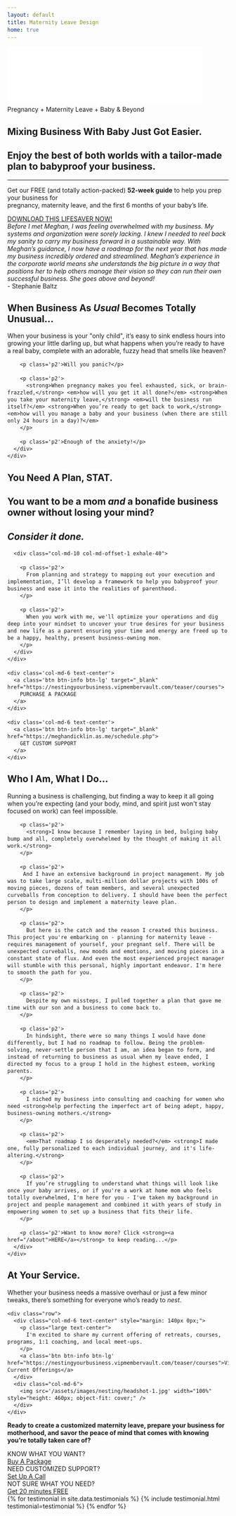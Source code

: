 ```yaml
---
layout: default
title: Maternity Leave Design
home: true
---
```


<div class='splash'>
  <div class='container'>
    <div class='row'>
      <div class='col-md-10 col-md-offset-1'>
        <img src="/assets/images/nesting/logo_large.png" />
        <div class='subtitle'>Pregnancy + Maternity Leave + Baby &amp; Beyond</div>
      </div>
    </div>
  </div>
</div>

<div class='light-gray-bg pv-40 inhale-80'>
  <div class='container'>
    <h2>Mixing Business With Baby Just Got Easier.</h2>
    <h2 class='subtitle'>Enjoy the best of both worlds with a tailor-made plan to babyproof your business.</h2>
    <hr/>
    <p class='p2 text-center'>
      Get our FREE (and totally action-packed) <strong>52-week guide</strong> to help you prep your business for
      <br/>
      pregnancy, maternity leave, and the first 6 months of your baby’s life.
    </p>
    <div class='text-center'>
      <a href='https://nestingyourbusiness.vipmembervault.com/teaser/courses/view/20' class='btn btn-info btn-lg' target='_blank'>
        DOWNLOAD THIS LIFESAVER NOW!
      </a>
    </div>
  </div>
</div>

<section class="full-width-quote default-bg">
  <div class="clearfix">
    <div class="col-md-8 col-md-offset-2 col-xs-12 pv-40">
      <em>Before I met Meghan, I was feeling overwhelmed with my business. My systems and organization were sorely lacking. I knew I needed to reel back my sanity to carry my business forward in a sustainable way. With Meghan’s guidance, I now have a roadmap for the next year that has made my business incredibly ordered and streamlined. Meghan’s experience in the corporate world means she understands the big picture in a way that positions her to help others manage their vision so they can run their own successful business. She goes above and beyond!</em>
      <br/>
      <div class='text-right'>- Stephanie Baltz</div>
    </div>
  </div>
</section>

<section class="pv-30 light-gray-bg">
  <div class="container">
    <div class="row">
      <div class="col-md-12">
        <h2>When Business As <em>Usual</em> Becomes Totally Unusual...</h2>
      </div>
      <div class="col-md-10 col-md-offset-1">
        <p class='p2'>When your business is your "only child", it’s easy to sink endless hours into growing your little darling up, but what happens when you’re ready to have a real baby, complete with an adorable, fuzzy head that smells like heaven?</p>

        <p class='p2'>Will you panic?</p>

        <p class='p2'>
          <strong>When pregnancy makes you feel exhausted, sick, or brain-frazzled,</strong> <em>how will you get it all done?</em> <strong>When you take your maternity leave,</strong> <em>will the business run itself?</em> <strong>When you’re ready to get back to work,</strong> <em>how will you manage a baby and your business (when there are still only 24 hours in a day)?</em>
        </p>

        <p class='p2'>Enough of the anxiety!</p>
      </div>
    </div>
  </div>
</section>

<section class="pv-30 inhale-40 light-gray-bg">
  <div class="container">
    <div class="row">
      <div class="col-md-12">
        <h2>You Need A Plan, STAT.</h2>
        <h2 class="subtitle">You want to be a mom <em>and</em> a bonafide business owner without losing your mind?</h2>
        <h2 class="subtitle"><em>Consider it done.</em></h2>
      </div>

      <div class="col-md-10 col-md-offset-1 exhale-40">

        <p class='p2'>
          From planning and strategy to mapping out your execution and implementation, I’ll develop a framework to help you babyproof your business and ease it into the realities of parenthood.
        </p>

        <p class='p2'>
          When you work with me, we'll optimize your operations and dig deep into your mindset to uncover your true desires for your business and new life as a parent ensuring your time and energy are freed up to be a happy, healthy, present business-owning mom.
        </p>
      </div>
    </div>

    <div class='col-md-6 text-center'>
      <a class='btn btn-info btn-lg' target="_blank" href="https://nestingyourbusiness.vipmembervault.com/teaser/courses">
        PURCHASE A PACKAGE
      </a>
    </div>

    <div class='col-md-6 text-center'>
      <a class='btn btn-info btn-lg' target="_blank" href="https://meghandicklin.as.me/schedule.php">
        GET CUSTOM SUPPORT
      </a>
    </div>
  </div>
</section>

<section class="pv-30" id='my-story'>
  <div class="container">
    <div class="row">
      <div class="col-md-12">
        <h2>Who I Am, What I Do...</h2>
      </div>
      <div class="col-md-10 col-md-offset-1 exhale-40">
        <p class='p2'>
          Running a business is challenging, but finding a way to keep it all going when you’re expecting (and your body, mind, and spirit just won't stay focused on work) can feel impossible.
        </p>

        <p class='p2'>
          <strong>I know because I remember laying in bed, bulging baby bump and all, completely overwhelmed by the thought of making it all work.</strong>
        </p>

        <p class='p2'>
         And I have an extensive background in project management. My job was to take large scale, multi-million dollar projects with 100s of moving pieces, dozens of team members, and several unexpected curveballs from conception to delivery. I should have been the perfect person to design and implement a maternity leave plan.
        </p>

        <p class='p2'>
          But here is the catch and the reason I created this business. This project you're embarking on - planning for maternity leave - requires management of yourself, your pregnant self. There will be unexpected curveballs, new moods and emotions, and moving pieces in a constant state of flux. And even the most experienced project manager will stumble with this personal, highly important endeavor. I'm here to smooth the path for you.
        </p>

        <p class='p2'>
          Despite my own missteps, I pulled together a plan that gave me time with our son and a business to come back to.
        </p>

        <p class='p2'>
          In hindsight, there were so many things I would have done differently, but I had no roadmap to follow. Being the problem-solving, never-settle person that I am, an idea began to form, and instead of returning to business as usual when my leave ended, I directed my focus to a group I hold in the highest esteem, working parents.
        </p>

        <p class='p2'>
          I niched my business into consulting and coaching for women who need <strong>help perfecting the imperfect art of being adept, happy, business-owning mothers.</strong>
        </p>

        <p class='p2'>
          <em>That roadmap I so desperately needed?</em> <strong>I made one, fully personalized to each individual journey, and it's life-altering.</strong>
        </p>

        <p class='p2'>
          If you’re struggling to understand what things will look like once your baby arrives, or if you're a work at home mom who feels totally overwhelmed, I'm here for you - I've taken my background in project and people management and combined it with years of study in empowering women to set up a business that fits their life.
        </p>

        <p class='p2'>Want to know more? Click <strong><a href="/about">HERE</a></strong> to keep reading...</p>
      </div>
    </div>
  </div>
</section>


<section class="light-gray-bg pv-30 clearfix" id='at-your-service'>
  <div class="container">
    <div class="row">
      <div class="col-md-8 col-md-offset-2">
        <h2 class="text-center">At Your Service.</h2>
        <div class="separator"></div>
        <p class="large text-center">
          Whether your business needs a massive overhaul or just a few minor tweaks, there’s something for everyone who’s ready to <em>nest</em>.
        </p>
      </div>
    </div>

    <div class="row">
      <div class="col-md-6 text-center" style="margin: 140px 0px;">
        <p class="large text-center">
          I'm excited to share my current offering of retreats, courses, programs, 1:1 coaching, and local meet-ups.
        </p>
        <a class='btn btn-info btn-lg' href="https://nestingyourbusiness.vipmembervault.com/teaser/courses">View Current Offerings</a>
      </div>
      <div class="col-md-6">
        <img src='/assets/images/nesting/headshot-1.jpg' width="100%" style="height: 460px; object-fit: cover;" />
      </div>
    </div>
  </div>
</section>


<section class="pv-30 light-gray-bg">
  <div class="container">
    <div class="row exhale-40">
      <div class="col-md-12">
        <p class='p1 text-center'><strong>
          Ready to create a customized maternity leave, prepare your business for motherhood,
          and savor the peace of mind that comes with knowing you’re totally taken care of?
        </strong></p>
      </div>
    </div>
    <div class='row exhale-40'>
      <div class='col-md-4 col-sm-12 text-center package-cta'>
        <div class='prompt'>KNOW WHAT YOU WANT?</div>
        <a class='btn btn-info btn-lg' target="_blank" href="https://nestingyourbusiness.vipmembervault.com/teaser/courses">Buy A Package</a>
      </div>
      <div class='col-md-4 col-sm-12 text-center package-cta'>
        <div class='prompt'>NEED CUSTOMIZED SUPPORT?</div>
        <a class='btn btn-info btn-lg' target="_blank" href="https://meghandicklin.as.me/schedule.php?appointmentType=6651691">Set Up A Call</a>
      </div>
      <div class='col-md-4 col-sm-12 text-center package-cta'>
        <div class='prompt'>NOT SURE WHAT YOU NEED?</div>
        <a class='btn btn-info btn-lg' target="_blank" href="https://meghandicklin.as.me/?appointmentType=4937007">Get 20 minutes FREE</a>
      </div>
    </div>
  </div>
</section>

<section id="section-4" class="section testimonial-carousel-wrapper">
  <div class='container'>
    <div class="owl-carousel content-slider testimonial-carousel">
      {% for testimonial in site.data.testimonials %}
      {% include testimonial.html testimonial=testimonial %}
      {% endfor %}
    </div>
  </div>
</section>